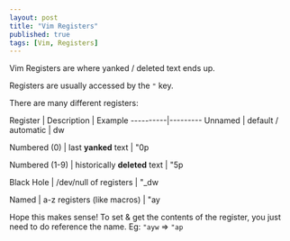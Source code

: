 ```yaml
---
layout: post
title: "Vim Registers"
published: true
tags: [Vim, Registers]
---
```


Vim Registers are where yanked / deleted text ends up.

Registers are usually accessed by the `"` key.

There are many different registers:

Register | Description | Example
----------|---------
Unnamed | default / automatic | dw

Numbered (0) | last **yanked** text | "0p

Numbered (1-9) | historically **deleted** text | "5p

Black Hole | /dev/null of registers | "_dw

Named | a-z registers (like macros) | "ay

Hope this makes sense! To set & get the contents of the register, you just need to do reference the name. Eg: `"ayw` => `"ap`

